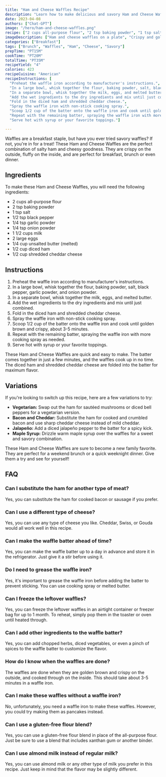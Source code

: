 ```yaml
---
title: "Ham and Cheese Waffles Recipe"
description: "Learn how to make delicious and savory Ham and Cheese Waffles that are perfect for breakfast, brunch or even dinner. These waffles are crispy on the outside, fluffy on the inside with the perfect salty and cheesy flavor."
date: 2023-04-08
authors: ["Chat-GPT"]
image: "/hero/ham-and-cheese-waffles.png"
recipe: ["2 cups all-purpose flour", "2 tsp baking powder", "1 tsp salt", "1/2 tsp black pepper", "1/4 tsp garlic powder", "1/4 tsp onion powder", "1 1/2 cups milk", "2 large eggs", "1/4 cup unsalted butter (melted)", "1/2 cup diced ham", "1/2 cup shredded cheddar cheese"]
imageDescription: ["Ham and cheese waffles on a plate", "Crispy and golden waffles", "Savory waffles with ham and cheese", "Fluffy and delicious ham and cheese waffles"]
categories: ["Breakfast"]
tags: ["Brunch", "Waffles", "Ham", "Cheese", "Savory"]
prepTime: "PT15M"
cookTime: "PT20M"
totalTime: "PT35M"
recipeYield: "4"
calories: 423
recipeCuisine: "American"
recipeInstructions: [
  "Preheat the waffle iron according to manufacturer's instructions.",
  "In a large bowl, whisk together the flour, baking powder, salt, black pepper, garlic powder, and onion powder.",
  "In a separate bowl, whisk together the milk, eggs, and melted butter.",
  "Add the wet ingredients to the dry ingredients and mix until just combined.",
  "Fold in the diced ham and shredded cheddar cheese.",
  "Spray the waffle iron with non-stick cooking spray.",
  "Scoop 1/2 cup of the batter onto the waffle iron and cook until golden brown and crispy, about 3-5 minutes.",
  "Repeat with the remaining batter, spraying the waffle iron with more cooking spray as needed.",
  "Serve hot with syrup or your favorite toppings."]

---
```


Waffles are a breakfast staple, but have you ever tried savory waffles? If not, you're in for a treat! These Ham and Cheese Waffles are the perfect combination of salty ham and cheesy goodness. They are crispy on the outside, fluffy on the inside, and are perfect for breakfast, brunch or even dinner.

## Ingredients

To make these Ham and Cheese Waffles, you will need the following ingredients:

- 2 cups all-purpose flour
- 2 tsp baking powder
- 1 tsp salt
- 1/2 tsp black pepper
- 1/4 tsp garlic powder
- 1/4 tsp onion powder
- 1 1/2 cups milk
- 2 large eggs
- 1/4 cup unsalted butter (melted)
- 1/2 cup diced ham
- 1/2 cup shredded cheddar cheese

## Instructions

1. Preheat the waffle iron according to manufacturer's instructions.
2. In a large bowl, whisk together the flour, baking powder, salt, black pepper, garlic powder, and onion powder.
3. In a separate bowl, whisk together the milk, eggs, and melted butter.
4. Add the wet ingredients to the dry ingredients and mix until just combined.
5. Fold in the diced ham and shredded cheddar cheese.
6. Spray the waffle iron with non-stick cooking spray.
7. Scoop 1/2 cup of the batter onto the waffle iron and cook until golden brown and crispy, about 3-5 minutes.
8. Repeat with the remaining batter, spraying the waffle iron with more cooking spray as needed.
9. Serve hot with syrup or your favorite toppings.

These Ham and Cheese Waffles are quick and easy to make. The batter comes together in just a few minutes, and the waffles cook up in no time. The diced ham and shredded cheddar cheese are folded into the batter for maximum flavor.

## Variations

If you're looking to switch up this recipe, here are a few variations to try:

- **Vegetarian:** Swap out the ham for sautéed mushrooms or diced bell peppers for a vegetarian version.
- **Bacon and Cheddar:** Substitute the ham for cooked and crumbled bacon and use sharp cheddar cheese instead of mild cheddar.
- **Jalapeño:** Add a diced jalapeño pepper to the batter for a spicy kick.
- **Maple Syrup:** Drizzle warm maple syrup over the waffles for a sweet and savory combination.

These Ham and Cheese Waffles are sure to become a new family favorite. They are perfect for a weekend brunch or a quick weeknight dinner. Give them a try and see for yourself!

## FAQ

### Can I substitute the ham for another type of meat?

Yes, you can substitute the ham for cooked bacon or sausage if you prefer.

### Can I use a different type of cheese?

Yes, you can use any type of cheese you like. Cheddar, Swiss, or Gouda would all work well in this recipe.

### Can I make the waffle batter ahead of time?

Yes, you can make the waffle batter up to a day in advance and store it in the refrigerator. Just give it a stir before using it.

### Do I need to grease the waffle iron?

Yes, it's important to grease the waffle iron before adding the batter to prevent sticking. You can use cooking spray or melted butter.

### Can I freeze the leftover waffles?

Yes, you can freeze the leftover waffles in an airtight container or freezer bag for up to 1 month. To reheat, simply pop them in the toaster or oven until heated through.

### Can I add other ingredients to the waffle batter?

Yes, you can add chopped herbs, diced vegetables, or even a pinch of spices to the waffle batter to customize the flavor.

### How do I know when the waffles are done?

The waffles are done when they are golden brown and crispy on the outside, and cooked through on the inside. This should take about 3-5 minutes in a waffle iron.

### Can I make these waffles without a waffle iron?

No, unfortunately, you need a waffle iron to make these waffles. However, you could try making them as pancakes instead.

### Can I use a gluten-free flour blend?

Yes, you can use a gluten-free flour blend in place of the all-purpose flour. Just be sure to use a blend that includes xanthan gum or another binder.

### Can I use almond milk instead of regular milk?

Yes, you can use almond milk or any other type of milk you prefer in this recipe. Just keep in mind that the flavor may be slightly different.